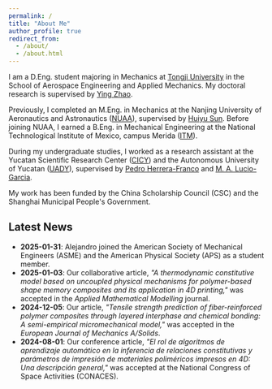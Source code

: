 ```yaml
---
permalink: /
title: "About Me"
author_profile: true
redirect_from:    
  - /about/
  - /about.html
---
```

I am a D.Eng. student majoring in Mechanics at [Tongji University](https://en.tongji.edu.cn/p/#/) in the School of Aerospace Engineering and Applied Mechanics. My doctoral research is supervised by [Ying Zhao](http://www.yingzhaotj.cn/). 

Previously, I completed an M.Eng. in Mechanics at the Nanjing University of Aeronautics and Astronautics ([NUAA](http://nuaa.edu.cn/)), supervised by [Huiyu Sun](http://faculty.nuaa.edu.cn/shy/en/index/18666/list/index.htm). Before joining NUAA, I earned a B.Eng. in Mechanical Engineering at the National Technological Institute of Mexico, campus Merida ([ITM](https://www.merida.tecnm.mx/)). 

During my undergraduate studies, I worked as a research assistant at the Yucatan Scientific Research Center ([CICY](https://www.cicy.mx/english)) and the Autonomous University of Yucatan ([UADY](https://en.uady.mx/)), supervised by [Pedro Herrera-Franco](https://www.researchgate.net/profile/Pedro-Herrera-Franco) and [M. A. Lucio-Garcia](https://www.researchgate.net/profile/Lucio-Monica-Arely). 

My work has been funded by the China Scholarship Council (CSC) and the Shanghai Municipal People's Government.


## Latest News
- **2025-01-31**: Alejandro joined the American Society of Mechanical Engineers (ASME) and the American Physical Society (APS) as a student member.
- **2025-01-03**: Our collaborative article, *"A thermodynamic constitutive model based on uncoupled physical mechanisms for polymer-based shape memory composites and its application in 4D printing,"* was accepted in the *Applied Mathematical Modelling* journal.
- **2024-12-05**: Our article, *"Tensile strength prediction of fiber-reinforced polymer composites through layered interphase and chemical bonding: A semi-empirical micromechanical model,"* was accepted in the *European Journal of Mechanics A/Solids*.
- **2024-08-01**: Our conference article, *"El rol de algoritmos de aprendizaje automático en la inferencia de relaciones constitutivas y parámetros de impresión de materiales poliméricos impresos en 4D: Una descripción general,"* was accepted at the National Congress of Space Activities (CONACES).


